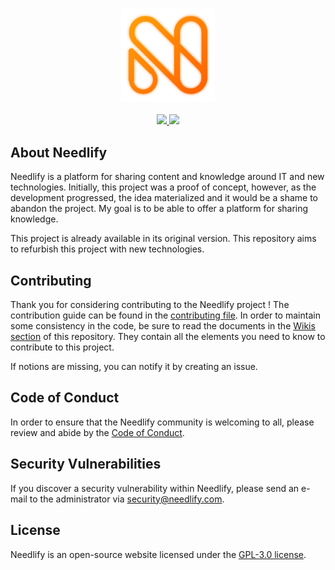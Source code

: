 <p align="center">
    <a href="https://needlify.com" target="_blank">
        <img src="https://raw.githubusercontent.com/Needlify/Art/master/logo.svg" width="150">
    </a>
    <br>
    <br>
    <a href="https://github.com/Needlify/Needlify/actions/workflows/security.yml" target="_blank">
        <img src="https://github.com/Needlify/Needlify/actions/workflows/security.yml/badge.svg?branch=dev" />
    </a>
    <a href="https://github.com/Needlify/Needlify/actions/workflows/tests.yml" target="_blank">
        <img src="https://github.com/Needlify/Needlify/actions/workflows/tests.yml/badge.svg" />
    </a>
</span>

## About Needlify

Needlify is a platform for sharing content and knowledge around IT and new technologies. Initially, this project was a proof of concept, however, as the development progressed, the idea materialized and it would be a shame to abandon the project. My goal is to be able to offer a platform for sharing knowledge.

This project is already available in its original version. This repository aims to refurbish this project with new technologies.

## Contributing

Thank you for considering contributing to the Needlify project ! The contribution guide can be found in the [contributing file](https://github.com/Needlify/Needlify/blob/master/CONTRIBUTING.md). In order to maintain some consistency in the code, be sure to read the documents in the [Wikis section](https://github.com/Needlify/Needlify/wiki) of this repository. They contain all the elements you need to know to contribute to this project.

If notions are missing, you can notify it by creating an issue.

## Code of Conduct

In order to ensure that the Needlify community is welcoming to all, please review and abide by the [Code of Conduct](https://github.com/Needlify/Needlify/blob/master/CODE_OF_CONDUCT.md).

## Security Vulnerabilities

If you discover a security vulnerability within Needlify, please send an e-mail to the administrator via [security@needlify.com](mailto:security@needlify.com).

## License

Needlify is an open-source website licensed under the [GPL-3.0 license](https://github.com/Needlify/Needlify/blob/master/LICENSE).
